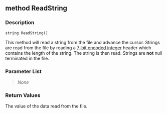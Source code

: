 ## method ReadString ##

### Description ###
	string ReadString()
This method will read a string from the file and advance the cursor. Strings are read from the file by reading a [7-bit encoded integer](http://en.wikipedia.org/wiki/Variable-length_quantity) header which contains the length of the string. The string is then read. Strings are **not** null terminated in the file.

### Parameter List ###
>*None*

### Return Values ###
The value of the data read from the file.